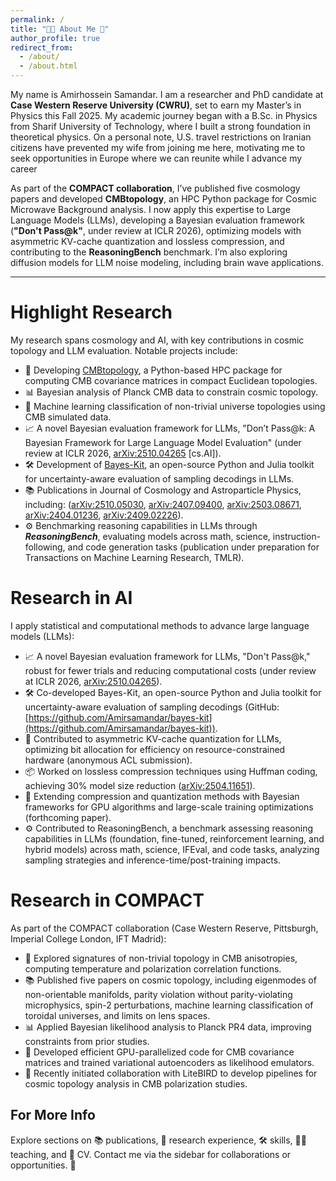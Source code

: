 ```yaml
---
permalink: /
title: "👨‍🎓 About Me 🌌"
author_profile: true
redirect_from: 
  - /about/
  - /about.html
---
```

My name is Amirhossein Samandar. I am a researcher and PhD candidate at **Case Western Reserve University (CWRU)**, set to earn my Master’s in Physics this Fall 2025. My academic journey began with a B.Sc. in Physics from Sharif University of Technology, where I built a strong foundation in theoretical physics. On a personal note, U.S. travel restrictions on Iranian citizens have prevented my wife from joining me here, motivating me to seek opportunities in Europe where we can reunite while I advance my career

As part of the **COMPACT collaboration**, I’ve published five cosmology papers and developed **CMBtopology**, an HPC Python package for Cosmic Microwave Background analysis. I now apply this expertise to Large Language Models (LLMs), developing a Bayesian evaluation framework (**"Don't Pass@k"**, under review at ICLR 2026), optimizing models with asymmetric KV-cache quantization and lossless compression, and contributing to the **ReasoningBench** benchmark. I’m also exploring diffusion models for LLM noise modeling, including brain wave applications.


---

Highlight Research
======
My research spans cosmology and AI, with key contributions in cosmic topology and LLM evaluation. Notable projects include:

- 🔧 Developing [CMBtopology](https://github.com/CompactCollaboration/CMBtopology), a Python-based HPC package for computing CMB covariance matrices in compact Euclidean topologies.
- 📊 Bayesian analysis of Planck CMB data to constrain cosmic topology.
- 🤖 Machine learning classification of non-trivial universe topologies using CMB simulated data.
- 📈 A novel Bayesian evaluation framework for LLMs, "Don’t Pass@k: A Bayesian Framework for Large Language Model Evaluation" (under review at ICLR 2026, [arXiv:2510.04265](https://arxiv.org/abs/2510.04265) [cs.AI]).
- 🛠️ Development of [Bayes-Kit](https://github.com/Amirsamandar/bayes-kit), an open-source Python and Julia toolkit for uncertainty-aware evaluation of sampling decodings in LLMs.
- 📚 Publications in Journal of Cosmology and Astroparticle Physics, including: ([arXiv:2510.05030](https://arxiv.org/abs/2510.05030), [arXiv:2407.09400](https://arxiv.org/abs/2407.09400), [arXiv:2503.08671](https://arxiv.org/abs/2503.08671), [arXiv:2404.01236](https://arxiv.org/abs/2404.01236), [arXiv:2409.02226](https://arxiv.org/abs/2409.02226)).
- ⚙️ Benchmarking reasoning capabilities in LLMs through ***ReasoningBench***, evaluating models across math, science, instruction-following, and code generation tasks (publication under preparation for Transactions on Machine Learning Research, TMLR).

Research in AI
======
I apply statistical and computational methods to advance large language models (LLMs):
- 📈 A novel Bayesian evaluation framework for LLMs, "Don't Pass@k," robust for fewer trials and reducing computational costs (under review at ICLR 2026, [arXiv:2510.04265](https://arxiv.org/abs/2510.04265)).
- 🛠️ Co-developed Bayes-Kit, an open-source Python and Julia toolkit for uncertainty-aware evaluation of sampling decodings (GitHub: [https://github.com/Amirsamandar/bayes-kit](https://github.com/Amirsamandar/bayes-kit)).
- 🔄 Contributed to asymmetric KV-cache quantization for LLMs, optimizing bit allocation for efficiency on resource-constrained hardware (anonymous ACL submission).
- 📦 Worked on lossless compression techniques using Huffman coding, achieving 30% model size reduction ([arXiv:2504.11651](https://arxiv.org/abs/2504.11651)).
- 🚀 Extending compression and quantization methods with Bayesian frameworks for GPU algorithms and large-scale training optimizations (forthcoming paper).
- ⚙️ Contributed to ReasoningBench, a benchmark assessing reasoning capabilities in LLMs (foundation, fine-tuned, reinforcement learning, and hybrid models) across math, science, IFEval, and code tasks, analyzing sampling strategies and inference-time/post-training impacts.


Research in COMPACT
======
As part of the COMPACT collaboration (Case Western Reserve, Pittsburgh, Imperial College London, IFT Madrid):
- 🌌 Explored signatures of non-trivial topology in CMB anisotropies, computing temperature and polarization correlation functions.
- 📚 Published five papers on cosmic topology, including eigenmodes of non-orientable manifolds, parity violation without parity-violating microphysics, spin-2 perturbations, machine learning classification of toroidal universes, and limits on lens spaces.
- 📊 Applied Bayesian likelihood analysis to Planck PR4 data, improving constraints from prior studies.
- 🔧 Developed efficient GPU-parallelized code for CMB covariance matrices and trained variational autoencoders as likelihood emulators.
- 🤝 Recently initiated collaboration with LiteBIRD to develop pipelines for cosmic topology analysis in CMB polarization studies.

For More Info
------
Explore sections on 📚 publications, 🔬 research experience, 🛠️ skills, 👨‍🏫 teaching, and 📄 CV. Contact me via the sidebar for collaborations or opportunities. 🚀
